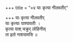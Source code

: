 +++
title = "०४ याः कृत्या नीलवतीर्"

+++
याः कृत्या नीलवतीर्  
याः कृत्याः पाश्यावतीः ।  
कृत्या याश् चक्रुर् लोहिनीस्  
ता इतो नाशयामसि ॥